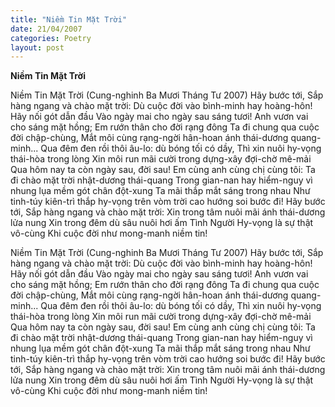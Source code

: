 ```yaml
---
title: "Niềm Tin Mặt Trời"
date: 21/04/2007
categories: Poetry
layout: post
---
```


**Niềm Tin Mặt Trời**

Niềm Tin Mặt Trời
(Cung-nghinh Ba Mươi Tháng Tư 2007)
Hãy bước tới,
Sắp hàng ngang và chào mặt trời:
Dù cuộc đời vào bình-minh hay hoàng-hôn!
Hãy nối gót dẫn đầu
Vào ngày mai cho ngày sau sáng tươi!
Anh vươn vai cho sáng mặt hồng; Em rướn thân cho đời rạng đông
Ta đi chung qua cuộc đời chập-chùng,
Mắt môi cùng rạng-ngời hân-hoan ánh thái-dương quang-minh...
Qua đêm đen rồi thôi âu-lo: dù bóng tối có dầy,
Thì xin nuôi hy-vọng thái-hòa trong lòng
Xin môi run mãi cười trong dựng-xây đợi-chờ mê-mải
Qua hôm nay ta còn ngày sau, đời sau!
Em cùng anh cùng chị cùng tôi:
Ta đi chào mặt trời nhật-dương thái-quang
Trong gian-nan hay hiểm-nguy vì nhung lụa mềm gót chân đột-xung
Ta mãi thắp mắt sáng trong nhau
Như tinh-túy kiên-trì thắp hy-vọng trên vòm trời cao hướng soi bước đi!
Hãy bước tới,
Sắp hàng ngang và chào mặt trời:
Xin trong tâm nuôi mãi ánh thái-dương lửa nung
Xin trong đêm dù sâu nuôi hơi ấm Tình Người
     Hy-vọng là sự thật vô-cùng
     Khi cuộc đời như mong-manh niềm tin!

Niềm Tin Mặt Trời
(Cung-nghinh Ba Mươi Tháng Tư 2007)
Hãy bước tới,
Sắp hàng ngang và chào mặt trời:
Dù cuộc đời vào bình-minh hay hoàng-hôn!
Hãy nối gót dẫn đầu
Vào ngày mai cho ngày sau sáng tươi!
Anh vươn vai cho sáng mặt hồng; Em rướn thân cho đời rạng đông
Ta đi chung qua cuộc đời chập-chùng,
Mắt môi cùng rạng-ngời hân-hoan ánh thái-dương quang-minh...
Qua đêm đen rồi thôi âu-lo: dù bóng tối có dầy,
Thì xin nuôi hy-vọng thái-hòa trong lòng
Xin môi run mãi cười trong dựng-xây đợi-chờ mê-mải
Qua hôm nay ta còn ngày sau, đời sau!
Em cùng anh cùng chị cùng tôi:
Ta đi chào mặt trời nhật-dương thái-quang
Trong gian-nan hay hiểm-nguy vì nhung lụa mềm gót chân đột-xung
Ta mãi thắp mắt sáng trong nhau
Như tinh-túy kiên-trì thắp hy-vọng trên vòm trời cao hướng soi bước đi!
Hãy bước tới,
Sắp hàng ngang và chào mặt trời:
Xin trong tâm nuôi mãi ánh thái-dương lửa nung
Xin trong đêm dù sâu nuôi hơi ấm Tình Người
     Hy-vọng là sự thật vô-cùng
     Khi cuộc đời như mong-manh niềm tin!

